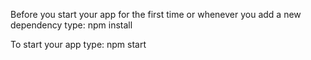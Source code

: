 Before you start your app for the first time or whenever you add a new dependency type:
npm install

To start your app type:
npm start
